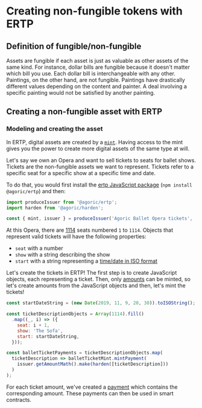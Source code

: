 # Creating non-fungible tokens with ERTP

## Definition of fungible/non-fungible

Assets are fungible if each asset is just as valuable as other assets of the same kind. 
For instance, dollar bills are fungible because it doesn't matter which bill you use. 
Each dollar bill is interchangeable with any other. Paintings, on the other hand, are not fungible. 
Paintings have drastically different values depending on the content and painter. 
A deal involving a specific painting would not be satisfied by another painting.


## Creating a non-fungible asset with ERTP

### Modeling and creating the asset

In ERTP, digital assets are created by a [`mint`](./issuer#mint). Having access to the mint
gives you the power to create more digital assets of the same type at will.

Let's say we own an Opera and want to sell tickets to seats for ballet shows. Tickets are
the non-fungible assets we want to represent. Tickets refer to a specific seat for a specific 
show at a specific time and date.

To do that, you would first install the [ertp JavaScript package](https://www.npmjs.com/package/@agoric/ertp)
(`npm install @agoric/ertp`) and then:

```js
import produceIssuer from '@agoric/ertp';
import harden from '@agoric/harden';

const { mint, issuer } = produceIssuer('Agoric Ballet Opera tickets', 'set');
```

At this Opera, there are [1114](https://fr.wikipedia.org/wiki/Grand_Th%C3%A9%C3%A2tre_(Bordeaux)#Salle_de_spectacle) seats numbered `1` to `1114`.
Objects that represent valid tickets will have the following properties:
- `seat` with a number
- `show` with a string describing the show
- `start` with a string representing a [time/date in ISO format](https://developer.mozilla.org/en-US/docs/Web/JavaScript/Reference/Global_Objects/Date/toISOString)

Let's create the tickets in ERTP!
The first step is to create JavaScript objects, each representing a ticket.
Then, only [amounts](./amounts) can be minted, so let's create amounts from the JavaScript objects and then, let's mint the tickets!

```js
const startDateString = (new Date(2019, 11, 9, 20, 30)).toISOString();

const ticketDescriptionObjects = Array(1114).fill()
  .map((_, i) => ({
    seat: i + 1,
    show: 'The Sofa',
    start: startDateString,
  }));

const balletTicketPayments = ticketDescriptionObjects.map(
  ticketDescription => balletTicketMint.mintPayment(
    issuer.getAmountMath().make(harden([ticketDescription]))
  )
);
```

For each ticket amount, we've created a [payment](../api/payment.md) which contains the corresponding amount. These payments can then be used in smart contracts.
